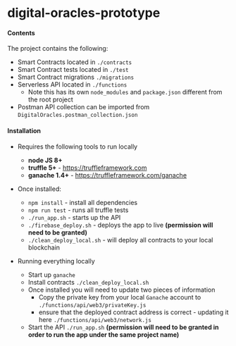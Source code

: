 # digital-oracles-prototype

#### Contents

The project contains the following:

* Smart Contracts located in `./contracts`
* Smart Contract tests located in `./test`
* Smart Contract migrations `./migrations`
* Serverless API located in `./functions`
    * Note this has its own `node_modules` and `package.json` different from the root project
* Postman API collection can be imported from `DigitalOracles.postman_collection.json` 

#### Installation

* Requires the following tools to run locally
    * **node JS 8+**
    * **truffle 5+** - https://truffleframework.com
    * **ganache 1.4+** - https://truffleframework.com/ganache
    
* Once installed:
    * `npm install` - install all dependencies
    * `npm run test` - runs all truffle tests
    * `./run_app.sh` - starts up the API
    * `./firebase_deploy.sh` - deploys the app to live **(permission will need to be granted)**
    * `./clean_deploy_local.sh` - will deploy all contracts to your local blockchain

* Running everything locally
    * Start up `ganache`
    * Install contracts `./clean_deploy_local.sh`
    * Once installed you will need to update two pieces of information
        * Copy the private key from your local `Ganache` account to `./functions/api/web3/privateKey.js`
        * ensure that the deployed contract address is correct - updating it here `./functions/api/web3/network.js` 
    * Start the API `./run_app.sh` **(permission will need to be granted in order to run the app under the same project name)**
